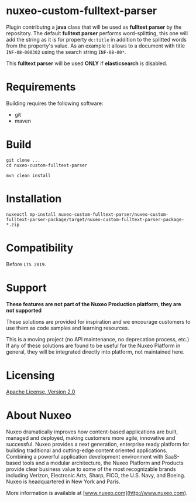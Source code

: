 # nuxeo-custom-fulltext-parser

Plugin contributng a **java** class that will be used as **fulltext parser** by the repository. The default **fulltext parser** performs word-splitting, this one will add the string as it is for property `dc:title` in addition to the splitted words from the property's value. As an example it allows to a document with title `INF-08-000302` using the search string `INF-08-00*`.

This **fulltext parser** will be used **ONLY** if **elasticsearch** is disabled.

# Requirements

Building requires the following software:

* git
* maven

# Build

```
git clone ...
cd nuxeo-custom-fulltext-parser

mvn clean install
```

# Installation

```
nuxeoctl mp-install nuxeo-custom-fulltext-parser/nuxeo-custom-fulltext-parser-package/target/nuxeo-custom-fulltext-parser-package-*.zip
```

# Compatibility

Before `LTS 2019`.

# Support

**These features are not part of the Nuxeo Production platform, they are not supported**

These solutions are provided for inspiration and we encourage customers to use them as code samples and learning resources.

This is a moving project (no API maintenance, no deprecation process, etc.) If any of these solutions are found to be useful for the Nuxeo Platform in general, they will be integrated directly into platform, not maintained here.


# Licensing

[Apache License, Version 2.0](http://www.apache.org/licenses/LICENSE-2.0)


# About Nuxeo

Nuxeo dramatically improves how content-based applications are built, managed and deployed, making customers more agile, innovative and successful. Nuxeo provides a next generation, enterprise ready platform for building traditional and cutting-edge content oriented applications. Combining a powerful application development environment with SaaS-based tools and a modular architecture, the Nuxeo Platform and Products provide clear business value to some of the most recognizable brands including Verizon, Electronic Arts, Sharp, FICO, the U.S. Navy, and Boeing. Nuxeo is headquartered in New York and Paris.

More information is available at [www.nuxeo.com](http://www.nuxeo.com).
